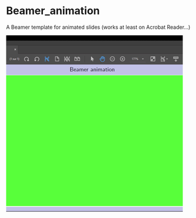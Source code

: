 # Beamer_animation
 A Beamer template for animated slides (works at least on Acrobat Reader...)
 
 ![](https://github.com/Samuel-Treton/Beamer_animation/blob/main/example.gif)
